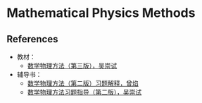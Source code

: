# Mathematical Physics Methods

## References

- 教材：
  - [数学物理方法（第三版），吴崇试](https://s.b1n.net/Cso88)
- 辅导书：
  - [数学物理方法（第二版）习题解释，曾焰](https://s.b1n.net/PG89D) 
  - [数学物理方法习题指导（第二版），吴崇试 ](https://s.b1n.net/OJVet)